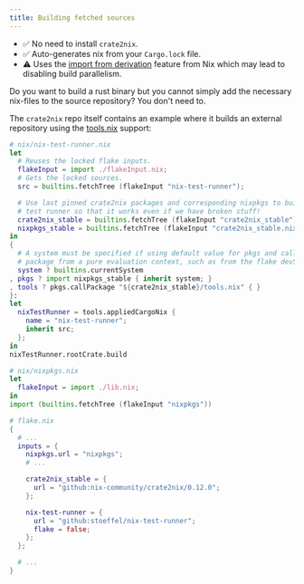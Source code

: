 ```yaml
---
title: Building fetched sources
---
```


* ✅ No need to install `crate2nix`.
* ✅ Auto-generates nix from your `Cargo.lock` file.
* ⚠️ Uses the [import from derivation](https://nixos.org/manual/nix/stable/language/import-from-derivation)
  feature from Nix which may lead to disabling build parallelism.

Do you want to build a rust binary but you cannot simply add the necessary nix-files
to the source repository? You don't need to.

The `crate2nix` repo itself contains an example where it builds an external repository
using the [tools.nix](./31_auto_generating) support:

```nix
# nix/nix-test-runner.nix
let
  # Reuses the locked flake inputs.
  flakeInput = import ./flakeInput.nix;
  # Gets the locked sources.
  src = builtins.fetchTree (flakeInput "nix-test-runner");

  # Use last pinned crate2nix packages and corresponding nixpkgs to build the
  # test runner so that it works even if we have broken stuff!
  crate2nix_stable = builtins.fetchTree (flakeInput "crate2nix_stable");
  nixpkgs_stable = builtins.fetchTree (flakeInput "crate2nix_stable.nixpkgs");
in
{
  # A system must be specified if using default value for pkgs and calling this
  # package from a pure evaluation context, such as from the flake devShell.
  system ? builtins.currentSystem
, pkgs ? import nixpkgs_stable { inherit system; }
, tools ? pkgs.callPackage "${crate2nix_stable}/tools.nix" { }
}:
let
  nixTestRunner = tools.appliedCargoNix {
    name = "nix-test-runner";
    inherit src;
  };
in
nixTestRunner.rootCrate.build
```

```nix
# nix/nixpkgs.nix
let
  flakeInput = import ./lib.nix;
in
import (builtins.fetchTree (flakeInput "nixpkgs"))
```

```nix
# flake.nix
{
  # ...
  inputs = {
    nixpkgs.url = "nixpkgs";
    # ...

    crate2nix_stable = {
      url = "github:nix-community/crate2nix/0.12.0";
    };

    nix-test-runner = {
      url = "github:stoeffel/nix-test-runner";
      flake = false;
    };
  };

  # ...
}
```
